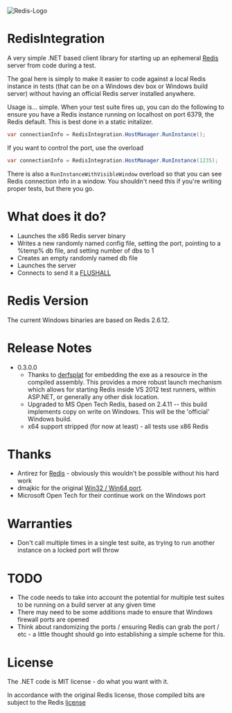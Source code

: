 ![Redis-Logo](http://redis.io/images/redis.png)

# RedisIntegration 

A very simple .NET based client library for starting up an ephemeral [Redis](http://redis.io/) server from code during a test.

The goal here is simply to make it easier to code against a local Redis instance in tests (that can be on a Windows dev box or Windows build server) without having an official Redis server installed anywhere.

Usage is... simple.  When your test suite fires up, you can do the following to ensure you have a Redis instance running on localhost on port 6379, the Redis default.  This is best done in a static initalizer.

```csharp
var connectionInfo = RedisIntegration.HostManager.RunInstance();
```

If you want to control the port, use the overload

```csharp
var connectionInfo = RedisIntegration.HostManager.RunInstance(1235);
```

There is also a ```RunInstanceWithVisibleWindow``` overload so that you can see Redis connection info in a window.  You shouldn't need this if you're writing proper tests, but there you go.

# What does it do?

* Launches the x86 Redis server binary
* Writes a new randomly named config file, setting the port, pointing to a %temp% db file, and setting number of dbs to 1
* Creates an empty randomly named db file
* Launches the server
* Connects to send it a [FLUSHALL](http://redis.io/commands/flushall)

# Redis Version

The current Windows binaries are based on Redis 2.6.12.

# Release Notes

* 0.3.0.0
  * Thanks to [derfsplat](https://github.com/derfsplat) for embedding the exe
  as a resource in the compiled assembly.  This provides a more robust launch
  mechanism which allows for starting Redis inside VS 2012 test runners, within
  ASP.NET, or generally any other disk location.
  * Upgraded to MS Open Tech Redis, based on 2.4.11 -- this build implements
  copy on write on Windows.  This will be the 'official' Windows build.
  * x64 support stripped (for now at least) - all tests use x86 Redis

# Thanks

* Antirez for [Redis](https://github.com/antirez/redis) - obviously this
wouldn't be possible without his hard work
* dmajkic for the original [Win32 / Win64 port](https://github.com/dmajkic/redis/).
* Microsoft Open Tech for their continue work on the Windows port

# Warranties

* Don't call multiple times in a single test suite, as trying to run another instance on a locked port will throw

# TODO

* The code needs to take into account the potential for multiple test suites to be running on a build server at any given time
* There may need to be some additions made to ensure that Windows firewall ports are opened
* Think about randomizing the ports / ensuring Redis can grab the port / etc - a little thought should go into establishing a simple scheme for this.

# License

The .NET code is MIT license - do what you want with it.

In accordance with the original Redis license, those compiled bits are subject to the Redis [license](https://github.com/EastPoint/Redis-win32-FxTestIntegration/blob/master/src/RedisIntegration/tools/COPYING)